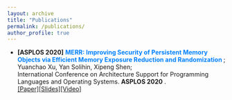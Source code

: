 ```yaml
---
layout: archive
title: "Publications"
permalink: /publications/
author_profile: true
---
```




* **\[ASPLOS 2020\]** **<font color="#0081ff"> MERR: Improving Security of Persistent Memory Objects via Efficient Memory Exposure Reduction and Randomization </font>**; <br>Yuanchao Xu, Yan Solihin, Xipeng Shen; <br>International Conference on Architecture Support for Programming Languages and Operating Systems. **ASPLOS 2020** . <br> [[Paper]](http://yuanchaoxu6.github.io/files/asplos20.pdf)[[Slides]]()[[Video]]()
